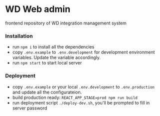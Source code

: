 # WD Web admin

frontend repository of WD integration management system

### Installation

- run `npm i` to install all the dependencies
- copy `.env.example` to `.env.development` for development environment variables. Update the variable accordingly.
- run `npm start` to start local server

### Deployment

- copy `.env.example` or your local `.env.development` to `.env.production` and update all the configurateion.
- build production ready: `REACT_APP_STAGE=prod npm run build`
- run deployment script `./deploy-dev.sh`, you'll be prompted to fill in server password

